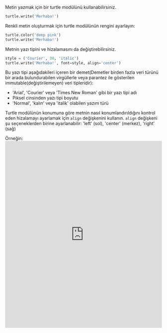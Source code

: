 Metin yazmak için bir turtle modülünü kullanabilirsiniz.

```python
turtle.write('Merhaba!')
```

Renkli metin oluşturmak için turtle modülünün rengini ayarlayın:

```python
turtle.color('deep pink')
turtle.write('Merhaba!')
```

Metnin yazı tipini ve hizalamasını da değiştirebilirsiniz.

```python
style = ('Courier', 30, 'italic')
turtle.write('Merhaba!', font=style, align='center')
```

Bu yazı tipi aşağıdakileri içeren bir demet(Demetler birden fazla veri türünü bir arada bulundurabilen virgüllerle veya parantez ile gösterilen immutable(değiştirilemeyen) veri tipleridir):

+ 'Arial', 'Courier' veya 'Times New Roman' gibi bir yazı tipi adı
+ Piksel cinsinden yazı tipi boyutu
+ 'Normal', 'kalın' veya 'italik' olabilen yazım türü

Turtle modülünün konumuna göre metnin nasıl konumlandırıldığını kontrol eden hizalamayı ayarlamak için `align` değişkenini kullanın. `align` değişkeni şu seçeneklerden birine ayarlanabilir: 'left' (sol), 'center' (merkez), 'right' (sağ)

Örneğin: <iframe src="https://trinket.io/embed/python/a3d0b54351?start=result" width="100%" height="600" frameborder="0" marginwidth="0" marginheight="0" allowfullscreen mark="crwd-mark"></iframe>
